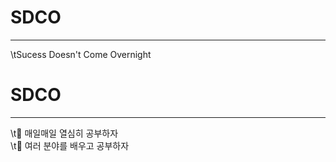 # SDCO
------------
 \tSucess Doesn't Come Overnight

# SDCO
------------
\t🍎 매일매일 열심히 공부하자\
\t🍎 여러 분야를 배우고 공부하자
